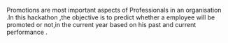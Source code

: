 Promotions are most important aspects of Professionals in an organisation .In this hackathon ,the objective is to predict whether a employee will be promoted or not,in the current year based on his past and current performance .
